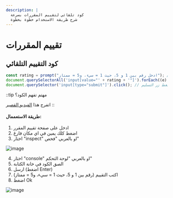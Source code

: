 ```yaml
---
description: |
  كود تلقائي لتقييم المقررات بسرعة
  شرح طريقة الاستخدام خطوة بخطوة
---
```


# تقييم المقررات

## كود التقييم التلقائي

```js
const rating = prompt("ادخل رقم بين 1 و 5، حيث 1 = سيء، و5 = ممتاز"); // مدخلات المستخدم
document.querySelectorAll('input[value="' + rating + '"]').forEach((e) => e.click()); // ضغط ازرار التقييم
document.querySelector('input[type="submit"]').click(); // ضغط زر التسليم
```

::tip
مهتم تفهم الكود؟

اتفرج هذا [الفيديو القصير](https://www.youtube.com/watch?v=EsRN0CHEUzI)
::

#### طريقة الاستعممال:

1. ادخل على صفحة تقييم المقرر
2. اضغط كلك يمين في اي مكان فارغ
3. اختار "inspect" او بالعربي "فحص"

![image](https://github.com/user-attachments/assets/fd8e9fd5-f019-4220-9331-4f0be253ae67)

4. اختار "console" او بالعربي "لوحة التحكم"
5. الصق الكود في خانة الكتابة
6. ارسل (اضغط Enter)
7. اكتب التقييم (رقم بين 1 و 5، حيث 1 = سيء، و5 = ممتاز)
8. اضغط Ok

![image](https://github.com/user-attachments/assets/78c7dd89-5ca7-4189-ac2f-e53faa8ca105)
